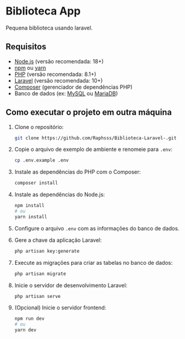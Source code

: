 # Biblioteca App

Pequena biblioteca usando laravel.

## Requisitos

- [Node.js](https://nodejs.org/) (versão recomendada: 18+)
- [npm](https://www.npmjs.com/) ou [yarn](https://yarnpkg.com/)
- [PHP](https://www.php.net/) (versão recomendada: 8.1+)
- [Laravel](https://laravel.com/) (versão recomendada: 10+)
- [Composer](https://getcomposer.org/) (gerenciador de dependências PHP)
- Banco de dados (ex: [MySQL](https://www.mysql.com/) ou [MariaDB](https://mariadb.org/))

## Como executar o projeto em outra máquina

1. Clone o repositório:
    ```bash
    git clone https://github.com/Raphsss/Biblioteca-Laravel-.git
    ```

2. Copie o arquivo de exemplo de ambiente e renomeie para `.env`:
    ```bash
    cp .env.example .env
    ```

3. Instale as dependências do PHP com o Composer:
    ```bash
    composer install
    ```

4. Instale as dependências do Node.js:
    ```bash
    npm install
    # ou
    yarn install
    ```

5. Configure o arquivo `.env` com as informações do banco de dados.

6. Gere a chave da aplicação Laravel:
    ```bash
    php artisan key:generate
    ```

7. Execute as migrações para criar as tabelas no banco de dados:
    ```bash
    php artisan migrate
    ```

8. Inicie o servidor de desenvolvimento Laravel:
    ```bash
    php artisan serve
    ```

9. (Opcional) Inicie o servidor frontend:
    ```bash
    npm run dev
    # ou
    yarn dev
    ```

